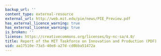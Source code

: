 ```yaml
---
backup_url: ''
content_type: external-resource
external_url: http://web.mit.edu/pie/news/PIE_Preview.pdf
has_external_licence_warning: true
has_external_license_warning: true
is_broken: ''
license: https://creativecommons.org/licenses/by-nc-sa/4.0/
title: Report of the MIT Taskforce on Innovation and Production (PDF)
uid: aa17510e-73a5-40e8-a27d-cd0bba51472a
---
```

